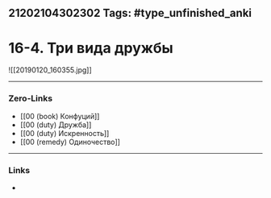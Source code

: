 21202104302302
Tags: #type_unfinished_anki 
---
# 16-4. Три вида дружбы

![[20190120_160355.jpg]]

---
### Zero-Links
- [[00 (book) Конфуций]]
- [[00 (duty) Дружба]]
- [[00 (duty) Искренность]]
- [[00 (remedy) Одиночество]]
---
### Links
-